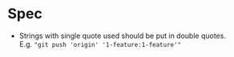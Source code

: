 # Spec

- Strings with single quote used should be put in double quotes.<br>
  E.g. `"git push 'origin' '1-feature:1-feature'"`
